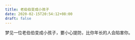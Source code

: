 ```yaml
---
title: 老伯伯变成小孩子
date: 2020-02-15T20:54:12+08:00
draft: false
---
```


梦见一位老伯伯变成小孩子，要小心提防，比你年长的人会陷害你。